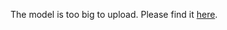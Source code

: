 The model is too big to upload. Please find it [here](https://drive.google.com/file/d/1FT8h1ubjhvs7gSSAHEYeZ1CakW9sX0KT/view?usp=sharing).
